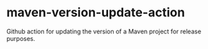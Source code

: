 # maven-version-update-action
Github action for updating the version of a Maven project for release purposes.
